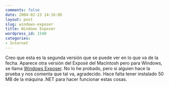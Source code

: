 ```yaml
---
comments: false
date: 2004-02-23 14:16:05
layout: post
slug: windows-exposer
title: Windows Exposer
wordpress_id: 1540
categories:
- Internet
---
```


Creo que esta es la segunda versión que se puede ver en lo que va de la fecha. Aparece otra versión del Exposé del Macintosh pero para Windows, se llama [Windows Exposer](http://www.onlinetoolsteam.com/WindowsExposer/Download.asp). No lo he probado, pero si alguien hace la prueba y nos comenta que tal va, agradecido. Hace falta tener instalado 50 MB de la máquina .NET para hacer funcionar estas cosas.




 
